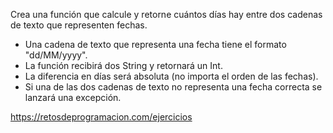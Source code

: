 Crea una función que calcule y retorne cuántos días hay entre dos cadenas de texto que representen fechas.

-   Una cadena de texto que representa una fecha tiene el formato "dd/MM/yyyy".
-   La función recibirá dos String y retornará un Int.
-   La diferencia en días será absoluta (no importa el orden de las fechas).
-   Si una de las dos cadenas de texto no representa una fecha correcta se lanzará una excepción.

https://retosdeprogramacion.com/ejercicios

